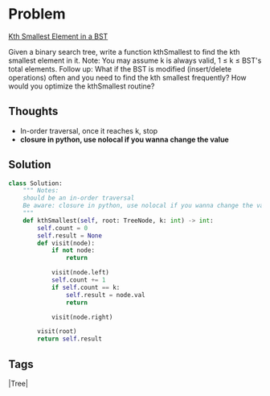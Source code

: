 # Problem
[Kth Smallest Element in a BST](https://leetcode.com/problems/kth-smallest-element-in-a-bst)

Given a binary search tree, write a function kthSmallest to find the kth smallest element in it.
Note: You may assume k is always valid, 1 ≤ k ≤ BST's total elements.
Follow up: What if the BST is modified (insert/delete operations) often and you need to find the kth smallest frequently? How would you optimize the kthSmallest routine?

## Thoughts
- In-order traversal, once it reaches k, stop 
- __closure in python, use nolocal if you wanna change the value__

## Solution
```python
class Solution:
    """ Notes:
    should be an in-order traversal
    Be aware: closure in python, use nolocal if you wanna change the value
    """
    def kthSmallest(self, root: TreeNode, k: int) -> int:
        self.count = 0
        self.result = None
        def visit(node):
            if not node:
                return 

            visit(node.left)
            self.count += 1
            if self.count == k:
                self.result = node.val
                return

            visit(node.right)

        visit(root)
        return self.result
```

## Tags
|Tree|

[comment]: <timestamp:2019-06-20>
